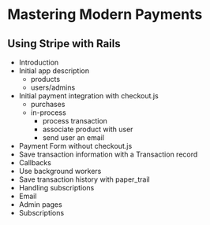 # Mastering Modern Payments
## Using Stripe with Rails

* Introduction
* Initial app description
  * products
  * users/admins
* Initial payment integration with checkout.js
  * purchases
  * in-process
    * process transaction
    * associate product with user
    * send user an email
* Payment Form without checkout.js
* Save transaction information with a Transaction record
* Callbacks
* Use background workers
* Save transaction history with paper_trail
* Handling subscriptions
* Email
* Admin pages
* Subscriptions

